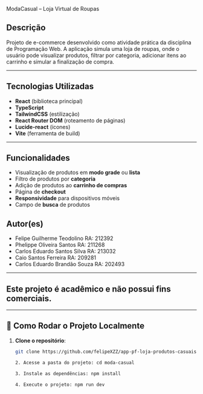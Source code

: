 ModaCasual – Loja Virtual de Roupas

## Descrição
Projeto de e-commerce desenvolvido como atividade prática da disciplina de Programação Web. A aplicação simula uma loja de roupas, onde o usuário pode visualizar produtos, filtrar por categoria, adicionar itens ao carrinho e simular a finalização de compra.

---

## Tecnologias Utilizadas
- **React** (biblioteca principal)
- **TypeScript**
- **TailwindCSS** (estilização)
- **React Router DOM** (roteamento de páginas)
- **Lucide-react** (ícones)
- **Vite** (ferramenta de build)

---

## Funcionalidades
- Visualização de produtos em **modo grade** ou **lista**
- Filtro de produtos por **categoria**
- Adição de produtos ao **carrinho de compras**
- Página de **checkout**
- **Responsividade** para dispositivos móveis
- Campo de **busca** de produtos

## Autor(es)
  
- Felipe Guilherme Teodolino RA: 212392
- Phelippe Oliveira Santos RA: 211268
- Carlos Eduardo Santos Silva RA: 213032
- Caio Santos Ferreira RA: 209281
- Carlos Eduardo Brandão Souza RA: 202493

---

## Este projeto é acadêmico e não possui fins comerciais.

---

## 🧪 Como Rodar o Projeto Localmente

1. **Clone o repositório**:
   ```bash
   git clone https://github.com/felipeXZZ/app-pf-loja-produtos-casuais.git

   2. Acesse a pasta do projeto: cd moda-casual

   3. Instale as dependências: npm install

   4. Execute o projeto: npm run dev







